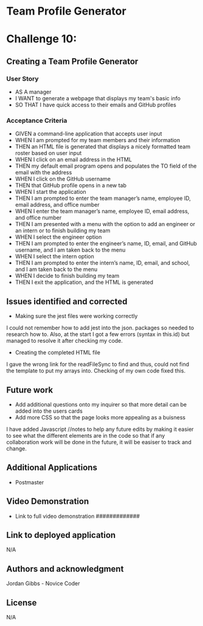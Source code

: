 # Team Profile Generator

# Challenge 10: 

## Creating a Team Profile Generator

### User Story

- AS A manager
- I WANT to generate a webpage that displays my team's basic info
- SO THAT I have quick access to their emails and GitHub profiles

### Acceptance Criteria
- GIVEN a command-line application that accepts user input
- WHEN I am prompted for my team members and their information
- THEN an HTML file is generated that displays a nicely formatted team roster based on user input
- WHEN I click on an email address in the HTML
- THEN my default email program opens and populates the TO field of the email with the address
- WHEN I click on the GitHub username
- THEN that GitHub profile opens in a new tab
- WHEN I start the application
- THEN I am prompted to enter the team manager’s name, employee ID, email address, and office number
- WHEN I enter the team manager’s name, employee ID, email address, and office number
- THEN I am presented with a menu with the option to add an engineer or an intern or to finish building my team
- WHEN I select the engineer option
- THEN I am prompted to enter the engineer’s name, ID, email, and GitHub username, and I am taken back to the menu
- WHEN I select the intern option
- THEN I am prompted to enter the intern’s name, ID, email, and school, and I am taken back to the menu
- WHEN I decide to finish building my team
- THEN I exit the application, and the HTML is generated

## Issues identified and corrected

- Making sure the jest files were working correctly

I could not remember how to add jest into the json. packages so needed to research how to. Also, at the start I got a few errors (syntax in this.id) but
managed to resolve it after checking my code.

- Creating the completed HTML file

I gave the wrong link for the readFileSync to find and thus, could not find the template to put my arrays into. Checking of my own code fixed this.

## Future work
  
- Add additional questions onto my inquirer so that more detail can be added into the users cards
- Add more CSS so that the page looks more appealing as a buisness

I have added  Javascript //notes to help any future edits by making it easier to see what the different elements are in the code so that if any collaboration work will be done in the future, it will be easiser to track and change.

## Additional Applications

- Postmaster

## Video Demonstration

- Link to full video demonstration
#############

## Link to deployed application

N/A

## Authors and acknowledgment

Jordan Gibbs - Novice Coder

## License

N/A
